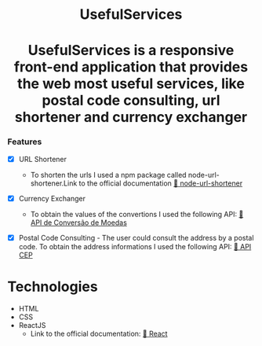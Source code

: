 <h1 align="center">UsefulServices</h1>
<h1 align="center">UsefulServices is a responsive front-end application that provides the web most useful services, like postal code consulting, url shortener and currency exchanger</h1>

### Features

- [x] URL Shortener
     - To shorten the urls I used a npm package called node-url-shortener.Link to the official documentation <a href="https://www.npmjs.com/package/node-url-shortener">🔗 node-url-shortener </a>
- [x] Currency Exchanger
     - To obtain the values of the convertions I used the following API: <a href="https://docs.awesomeapi.com.br/api-de-moedas">🔗 API de Conversão de Moedas</a>
- [X] Postal Code Consulting
      - The user could consult the address by a postal code. To obtain the address informations I used the following API: <a href="https://docs.awesomeapi.com.br/api-cep">🔗 API CEP</a>


Technologies
=================
<!--ts-->
   * HTML
   * CSS
   * ReactJS
     - Link to the official documentation: <a href="https://pt-br.reactjs.org/docs/getting-started.html">🔗 React</a>

<!--te-->

